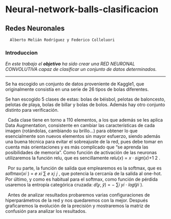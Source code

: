 # Neural-network-balls-clasificacion
## Redes Neuronales
      Alberto Melián Rodríguez y Federico Colleluori
          
### Introduccion 
<p><i>En este trabajo el <b>objetivo</b> ha sido crear una RED NEURONAL CONVOLUTIVA capaz de 
      clasificar un conjunto de datos determinados. </i></p>
<hr>
<p>Se ha escogido un conjunto de datos proveniente de Kaggle1, que originalmente consistía en una serie de 26 tipos de bolas 
diferentes.</p> 

<p>Se han escogido 5 clases de estas: bolas de béisbol, pelotas de baloncesto, 
pelotas de playa, bolas de billar y bolas de bolos. Además hay otro conjunto distinto para 
verificación.</p>

<p>&nbsp Cada clase tiene en torno a 110 elementos, a los que además se les aplica 
Data Augmentation, consistente en cambiar las características de cada imagen 
(rotándolas, cambiando su brillo…) para obtener lo que esencialmente son nuevos 
elementos sin mayor esfuerzo, siendo además una buena técnica para evitar el 
sobreajuste de la red, pues debe tomar en cuenta más orientaciones y es más complicado 
que “se aprenda las posibilidades de memoria”. Como función de activación de las 
neuronas utilizaremos la función relu, que es sencillamente 𝑟𝑒𝑙𝑢(𝑥) = 𝑥 ·
𝑠𝑖𝑔𝑛(𝑥)+1
2
.</p>
<p>&nbsp Por su parte, la función de salida que emplearemos es la softmax, que es 𝑠𝑜𝑓𝑡𝑚𝑎𝑥(𝑥𝑖
) =
𝑒
𝑥𝑖
∑ 𝑒
𝑥𝑗
𝑗
, que potencia la cercanía de la salida al one-hot. Por último, y como es habitual para 
el softmax, como función de pérdida usaremos la entropía categórica cruzada: 𝑑(𝑦, 𝑦̂) =
− ∑𝑖 𝑦𝑖
· 𝑙𝑜𝑔(𝑦̂𝑖
).</p>

<p>&nbsp Antes de analizar resultados probaremos varias configuraciones de 
hiperparámetros de la red y nos quedaremos con la mejor. Después graficaremos la 
evolución de la precisión y mostraremos la matriz de confusión para analizar los 
resultados.</p>

